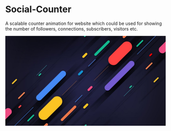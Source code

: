 # Social-Counter

A scalable counter animation for website which could be used for showing the number of followers,
connections, subscribers, visitors etc.

![Social-Counter](https://github.com/coder-KO/jsHub/blob/master/Social-Counter/bg.jpg)
